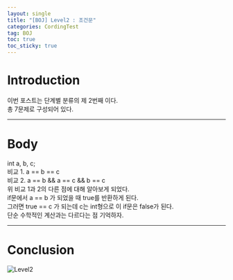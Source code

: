 ```yaml
---
layout: single
title: "[BOJ] Level2 : 조건문"
categories: CordingTest
tag: BOJ
toc: true
toc_sticky: true
---
```


# Introduction
이번 포스트는 단계별 분류의 제 2번째 이다. <br>
총 7문제로 구성되어 있다. <br>

***

# Body
int a, b, c; <br>
비교 1. a == b == c <br>
비교 2. a == b && a == c && b == c <br>
위 비교 1과 2의 다른 점에 대해 알아보게 되었다. <br>
if문에서 a == b 가 되었을 때 true를 반환하게 된다. <br>
그러면 true == c 가 되는데 c는 int형으로 이 if문은 false가 된다. <br>
단순 수학적인 계산과는 다르다는 점 기억하자. <br>

***

# Conclusion
![Level2](https://user-images.githubusercontent.com/97664446/168414148-55cd75d2-d1bf-4a62-b81b-9c7576278113.PNG)